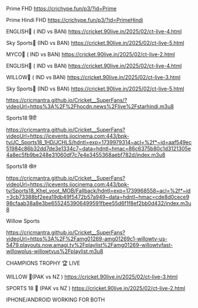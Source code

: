 Prime FHD
https://crichype.fun/p3/?id=Prime

Prime Hindi FHD
https://crichype.fun/p3/?id=PrimeHindi


ENGLISH🏏 ( IND vs BAN)
https://cricket.90live.in/2025/02/ct-live-4.html

Sky Sports🏏 (IND vs BAN)
https://cricket.90live.in/2025/02/ct-live-5.html

MYCO🏏 ( IND vs BAN)
https://cricket.90live.in/2025/02/ct-live-2.html

ENGLISH🏏 ( IND vs BAN)
https://cricket.90live.in/2025/02/ct-live-4.html

WILLOW🏏 ( IND vs BAN)
https://cricket.90live.in/2025/02/ct-live-3.html

Sky Sports🏏 (IND vs BAN)
https://cricket.90live.in/2025/02/ct-live-5.html

https://cricmantra.github.io/Cricket__SuperFans/?videoUrl=https%3A%2F%2Fhocdn.news%2Flive%2Fstarhindi.m3u8

Sports18 हिंदी

https://cricmantra.github.io/Cricket__SuperFans?videoUrl=https://jcevents.jiocinema.com:443/bpk-tv/JC_Sports18_1HD/JCHLS/hdntl=exp=1739979314~acl=%2f*~id=aaf549ec51984c86b32dd7de3e1334c7~data=hdntl~hmac=86c6375b80c1d3121305e4a8ec5fb9be248e31060df7c7e4e3455368aebf782d/index.m3u8

Sports18 खेल

https://cricmantra.github.io/Cricket__SuperFans?videoUrl=https://jcevents.jiocinema.com:443/bpk-tv/Sports18_Khel_voot_MOB/Fallback/hdntl=exp=1739968558~acl=%2f*~id=3cb73388bf2eea19db49f5472b57a949~data=hdntl~hmac=cde8d0cece998cfaab38a8e3be6552453906499591fbee55d6f1f8ef2bb0d432/index.m3u8

Willow Sports 

https://cricmantra.github.io/Cricket__SuperFans?videoUrl=https%3A%2F%2Famg01269-amg01269c1-willowtv-us-5479.playouts.now.amagi.tv%2Fplaylist%2Famg01269-willowtvfast-willowplus-willowtvus%2Fplaylist.m3u8


CHAMPIONS TROPHY 🏆 LIVE

WILLOW 🏏(PAK vs NZ )
https://cricket.90live.in/2025/02/ct-live-3.html


SPORTS 18 🏏 (PAK vs NZ )
https://cricket.90live.in/2025/02/ct-live-2.html

IPHONE/ANDROID WORKING FOR BOTH
